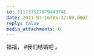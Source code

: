 ```yaml
---
id: 111137527879443741
date: 2011-07-16T05:32:00.000Z
reply: false
media_attachments: 0
---
```


福福， #我们结婚吧 。 ​​​​

